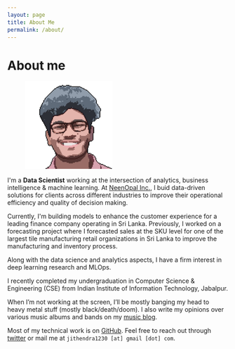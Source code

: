 ```yaml
---
layout: page
title: About Me
permalink: /about/
---
```


# About me

<figure class="right">
  <img src="/images/anim_jbs.jpeg" width="200" alt="My portrait"/>
</figure>


I'm a **Data Scientist** working at the intersection of analytics, business 
intelligence & machine learning. At [NeenOpal Inc.](https://www.neenopal.com/), I buid data-driven solutions for 
clients across different industries to improve their operational efficiency and quality of decision making.

Currently, I'm building models to enhance 
the customer experience for a leading finance company operating in Sri Lanka. 
Previously, I worked on a forecasting project where I forecasted sales at the SKU level for one 
of the largest tile manufacturing retail organizations in Sri Lanka to improve the manufacturing and inventory process.

Along with the data science and analytics aspects, I have a firm interest in deep learning research and MLOps.


I recently completed my undergraduation in Computer Science & Engineering (CSE) from Indian Institute of Information Technology, Jabalpur.

When I’m not working at the screen, I’ll be mostly banging my head to heavy metal stuff (mostly black/death/doom). 
I also write my opinions over various music albums and bands on my [music blog](https://jithendrabsy.github.io/sabbath).

Most of my technical work is on [GitHub](https://github.com/jithendrabsy).
Feel free to reach out through [twitter](https://twitter.com/jithendrabsy) or mail me at `jithendra1230 [at] gmail [dot] com`.
